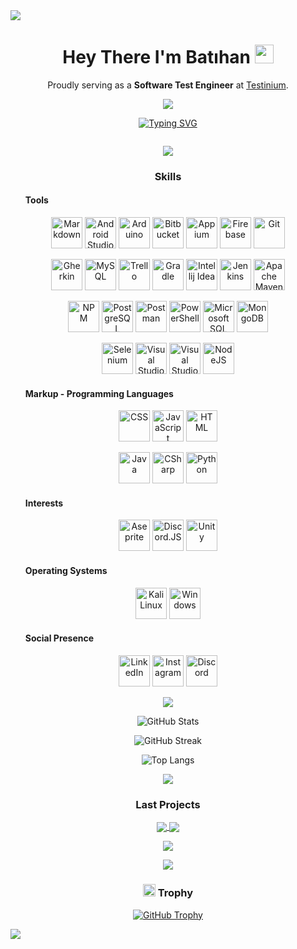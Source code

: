 <img src ="https://github.com/batihankota/batihankota/blob/master/images/banner.png"/>

<h1 align="center">
  Hey There I'm Batıhan
  <img src="https://media.giphy.com/media/hvRJCLFzcasrR4ia7z/giphy.gif" width="30px"/>
</h1>

<p align="center">Proudly serving as a <strong>Software Test Engineer</strong> at <a href="https://testinium.com/">Testinium</a>.</p>
<p align="center">
  <img src="https://user-images.githubusercontent.com/74038190/229223156-0cbdaba9-3128-4d8e-8719-b6b4cf741b67.gif"/>
</p>

<p align="center">
<a href="https://git.io/typing-svg"><img src="https://readme-typing-svg.demolab.com?font=Fira+Code&size=25&duration=2000&pause=999&color=FFFFFF&center=true&random=true&width=435&lines=Hello+World!;Welcome+to+My+Profile!;Hi+there+%F0%9F%91%8B;ENJOY+(%60o.o')" alt="Typing SVG" /></a></p>

<p align="center">
  <img src="https://komarev.com/ghpvc/?username=batihankota&style=for-the-badge&color=grey" alt=""/>
</p>


<p align = "center"><img src = "https://user-images.githubusercontent.com/74038190/212284100-561aa473-3905-4a80-b561-0d28506553ee.gif"/></p>

 
<h3 align="center">Skills</h3>
  <ul>
      <h4>Tools</h4>
  </ul>
<p align="center">
  <a href="https://www.markdownguide.org/" target="_blank"><img src="https://github.com/onemarc/tech-icons/blob/main/icons/markdown-light.svg" width="50" alt="Markdown"></a>
  <a href="https://developer.android.com/studio" target="_blank"><img src="https://skillicons.dev/icons?i=androidstudio" width="50" alt="Android Studio"></a>
  <a href="https://www.arduino.cc/en/software" target="_blank"><img src="https://skillicons.dev/icons?i=arduino" width="50" alt="Arduino"></a>
  <a href="https://bitbucket.org/" target="_blank"><img src="https://skillicons.dev/icons?i=bitbucket" width="50" alt="Bitbucket"></a>
  <a href="http://appium.io/"target="_blank"><img src="https://github.com/onemarc/tech-icons/blob/main/icons/appium-dark.svg" width="50" alt="Appium"></a>
  <a href="https://firebase.google.com/" target="_blank"><img src="https://skillicons.dev/icons?i=firebase" width="50" alt="Firebase"></a>
  <a href="https://git-scm.com/" target="_blank"><img src="https://github.com/onemarc/tech-icons/blob/main/icons/git.svg" width="50" alt="Git"></a>
</p>
<p align="center">
  <a href="https://cucumber.io/docs/gherkin/" target="_blank"><img src="https://skillicons.dev/icons?i=gherkin" width="50" alt="Gherkin"></a>
  <a href="https://www.mysql.com/" target="_blank"><img src="https://skillicons.dev/icons?i=mysql" width="50" alt="MySQL"></a>
  <a href="https://trello.com/" target="_blank"><img src="https://github.com/onemarc/tech-icons/blob/main/icons/trello.svg" width="50" alt="Trello"></a>
  <a href="https://gradle.org/" target="_blank"><img src="https://skillicons.dev/icons?i=gradle" width="50" alt="Gradle"></a>
  <a href="https://www.jetbrains.com/idea/" target="_blank"><img src="https://github.com/onemarc/tech-icons/blob/main/icons/intellijidea-dark.svg" width="50" alt="Intellij Idea"></a>
  <a href="https://www.jenkins.io/" target="_blank"><img src="https://github.com/onemarc/tech-icons/blob/main/icons/jenkins-dark.svg" width="50" alt="Jenkins"></a>
  <a href="https://maven.apache.org/" target="_blank"><img src="https://github.com/onemarc/tech-icons/blob/main/icons/apachemaven.svg" width="50" alt="Apache Maven"></a>
</p>
<p align="center">
  <a href="https://www.npmjs.com/" target="_blank"><img src="https://github.com/onemarc/tech-icons/blob/main/icons/npm.svg" width="50" alt="NPM"></a>
  <a href="https://www.postgresql.org/" target="_blank"><img src="https://github.com/onemarc/tech-icons/blob/main/icons/postgressql-dark.svg" width="50" alt="PostgreSQL"></a>
  <a href="https://www.postman.com/" target="_blank"><img src="https://github.com/onemarc/tech-icons/blob/main/icons/postman.svg" width="50" alt="Postman"></a>
  <a href="https://learn.microsoft.com/en-us/powershell/" target="_blank"><img src="https://github.com/onemarc/tech-icons/blob/main/icons/powershell-dark.svg" width="50" alt="PowerShell"></a>
  <a href="https://www.microsoft.com/en-us/sql-server/" target="_blank"><img src="https://github.com/onemarc/tech-icons/blob/main/icons/mssqlserver.svg" width="50" alt="Microsoft SQL Server"></a>
  <a href="https://www.mongodb.com/" target="_blank"><img src="https://skillicons.dev/icons?i=mongodb" width="50" alt="MongoDB"></a>
</p>
<p align="center">
  <a href="https://www.selenium.dev/" target="_blank"><img src="https://github.com/onemarc/tech-icons/blob/main/icons/selenium.svg" width="50" alt="Selenium"></a>
  <a href="https://visualstudio.microsoft.com/" target="_blank"><img src="https://github.com/onemarc/tech-icons/blob/main/icons/vscodecommunity-dark.svg" width="50" alt="Visual Studio"></a>
  <a href="https://code.visualstudio.com/" target="_blank"><img src="https://github.com/onemarc/tech-icons/blob/main/icons/vscode-dark.svg" width="50" alt="Visual Studio Code"></a>
  <a href="https://nodejs.org/" target="_blank"><img src="https://github.com/onemarc/tech-icons/blob/main/icons/nodejs-dark.svg" width="50" alt="NodeJS"></a>
</p>


   <ul>
      <h4>Markup - Programming Languages</h4>
  </ul>
  <p align="center">
    <a href="#"><img src="https://skillicons.dev/icons?i=css" width="50" alt="CSS"></a>
    <a href="#"><img src="https://github.com/onemarc/tech-icons/blob/main/icons/javascript.svg" width="50" alt="JavaScript"></a>
    <a href="#"><img src="https://skillicons.dev/icons?i=html" width="50" alt="HTML"></a>
  </p>
  <p align="center">
    <a href="#"><img src="https://github.com/onemarc/tech-icons/blob/main/icons/java-light.svg" width="50" alt="Java"></a>
    <a href="#"><img src="https://skillicons.dev/icons?i=cs" width="50" alt="CSharp"></a>
    <a href="#"><img src="https://skillicons.dev/icons?i=py" width="50" alt="Python"></a>
  </p>
  <ul>
      <h4>Interests</h4>
  </ul>
  <p align="center">
    <a href="https://www.aseprite.org/" target="_blank"><img src="https://github.com/onemarc/tech-icons/blob/main/icons/aseprite.svg" width="50" alt="Aseprite"></a>
    <a href="https://discord.js.org/" target="_blank"><img src="https://github.com/onemarc/tech-icons/blob/main/icons/discordjs-dark.svg" width="50" alt="Discord.JS"></a>
    <a href="https://unity.com/" target="_blank"><img src="https://github.com/onemarc/tech-icons/blob/main/icons/unity-dark.svg" width="50" alt="Unity"></a>
  </p>
  <ul>
      <h4>Operating Systems</h4>
  </ul>
  <p align="center">
    <a href="https://www.kali.org/" target="_blank"><img src="https://github.com/onemarc/tech-icons/blob/main/icons/kalilinux.svg" width="50" alt="Kali Linux"></a>
    <a href="https://www.microsoft.com/tr-tr/windows" target="_blank"><img src="https://skillicons.dev/icons?i=windows" width="50" alt="Windows"></a>
  </p>
   <ul>
      <h4>Social Presence</h4>
  </ul>
  <p align="center">
    <a href="https://linkedin.com/in/batıhankota" target="_blank"> <img src="https://skillicons.dev/icons?i=linkedin" width="50" alt="LinkedIn"></a>
    <a href="https://instagram.com/cryate_" target="_blank"> <img src="https://skillicons.dev/icons?i=instagram" width="50" alt="Instagram"></a>
    <a href="https://discord.gg/cryate" target="_blank"> <img src="https://skillicons.dev/icons?i=discord" width="50" alt="Discord"></a>
  </p>

 
<p align = "center"><img src = "https://user-images.githubusercontent.com/74038190/212284100-561aa473-3905-4a80-b561-0d28506553ee.gif"/></p>



<p align="center">
  <img align="center" src="https://github-readme-stats.vercel.app/api?username=batihankota&show_icons=true&locale=en&theme=dark" alt="GitHub Stats"/>
</p>
<p align="center">
  <img align="center" src="https://streak-stats.demolab.com?user=batihankota&theme=dark&date_format=M%20j%5B%2C%20Y%5D&card_width=466" alt="GitHub Streak"/>
</p>
<p align="center">
  <img align="center" src="https://github-readme-stats.vercel.app/api/top-langs/?username=batihankota&layout=compact&theme=dark&card_width=466" alt="Top Langs"/>
</p>



<p align = "center"><img src = "https://user-images.githubusercontent.com/74038190/212284100-561aa473-3905-4a80-b561-0d28506553ee.gif"/></p>


<h3 align="center">Last Projects</h3>
<p align=center>
<a href="https://github.com/batihankota/yadgame">
  <img align="center" src="https://github-readme-stats.vercel.app/api/pin/?username=batihankota&repo=yadgame&theme=dark"/>
</a>
<a href="https://github.com/batihankota/selenium-core-x">
  <img align="center" src="https://github-readme-stats.vercel.app/api/pin/?username=batihankota&repo=selenium-core-x&theme=dark"/>
</a>
</p>
<p align=center>
<a href="https://github.com/batihankota/vscm_gui">
  <img align="center" src="https://github-readme-stats.vercel.app/api/pin/?username=batihankota&repo=vscm_gui&theme=dark"/>
</a>
</p>


<p align = "center"><img src = "https://user-images.githubusercontent.com/74038190/212284100-561aa473-3905-4a80-b561-0d28506553ee.gif"/></p>


<h3 align = center ><img src="https://user-images.githubusercontent.com/6661165/91657958-61b4fd00-eb00-11ea-9def-dc7ef5367e34.png" width= 20 height=20/> Trophy</h3>
<p align="center">
  <a href="https://github.com/ryo-ma/github-profile-trophy"><img src="https://github-profile-trophy.vercel.app/?username=batihankota&theme=monokai&row=2&column=3" alt="GitHub Trophy"/></a>
</p>

<img src="https://raw.githubusercontent.com/trinib/trinib/82213791fa9ff58d3ca768ddd6de2489ec23ffca/images/footer.svg"/>
